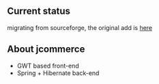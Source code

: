
Current status
--------------

 migrating from sourceforge, the original add is [here](https://sourceforge.net/projects/jcommerce/)



About jcommerce
---------------

* GWT based front-end
* Spring + Hibernate back-end
